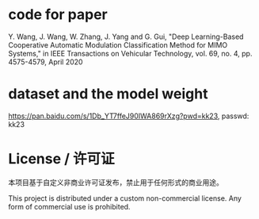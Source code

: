 # code for paper

Y. Wang, J. Wang, W. Zhang, J. Yang and G. Gui, "Deep Learning-Based Cooperative Automatic Modulation Classification Method for MIMO Systems," in IEEE Transactions on Vehicular Technology, vol. 69, no. 4, pp. 4575-4579, April 2020

# dataset and the model weight

https://pan.baidu.com/s/1Db_YT7ffeJ90IWA869rXzg?pwd=kk23, passwd: kk23 

# License / 许可证

本项目基于自定义非商业许可证发布，禁止用于任何形式的商业用途。

This project is distributed under a custom non-commercial license. Any form of commercial use is prohibited.
